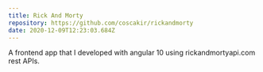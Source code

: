 ```yaml
---
title: Rick And Morty
repository: https://github.com/coscakir/rickandmorty
date: 2020-12-09T12:23:03.684Z
---
```

A frontend app that I developed with angular 10 using rickandmortyapi.com rest APIs.